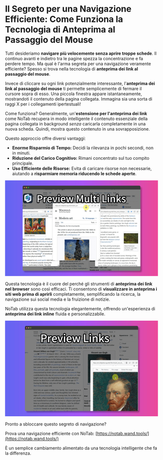 # Il Segreto per una Navigazione Efficiente: Come Funziona la Tecnologia di Anteprima al Passaggio del Mouse

Tutti desideriamo **navigare più velocemente senza aprire troppe schede**. Il continuo avanti e indietro tra le pagine spezza la concentrazione e fa perdere tempo. Ma qual è l'arma segreta per una navigazione veramente efficiente? Spesso si trova nella tecnologia di **anteprima dei link al passaggio del mouse**.

Invece di cliccare su ogni link potenzialmente interessante, l'**anteprima dei link al passaggio del mouse** ti permette semplicemente di fermare il cursore sopra di esso. Una piccola finestra appare istantaneamente, mostrandoti il contenuto della pagina collegata. Immagina sia una sorta di raggi X per i collegamenti ipertestuali!

Come funziona? Generalmente, un'**estensione per l'anteprima dei link** come NoTab recupera in modo intelligente il contenuto essenziale della pagina collegata in background *senza* caricarla completamente in una nuova scheda. Quindi, mostra questo contenuto in una sovrapposizione.

Questo approccio offre diversi vantaggi:

*   **Enorme Risparmio di Tempo:** Decidi la rilevanza in pochi secondi, non in minuti.
*   **Riduzione del Carico Cognitivo:** Rimani concentrato sul tuo compito principale.
*   **Uso Efficiente delle Risorse:** Evita di caricare risorse non necessarie, aiutando a **risparmiare memoria riducendo le schede aperte**.

![Esempio di anteprima al passaggio del mouse](../images/notab1.png)

Questa tecnologia è il cuore del perché gli strumenti di **anteprima dei link nel browser** sono così efficaci. Ti consentono di **visualizzare in anteprima i siti web prima di aprirli** completamente, semplificando la ricerca, la navigazione sui social media e la fruizione di notizie.

NoTab utilizza questa tecnologia elegantemente, offrendo un'esperienza di **anteprima dei link inline** fluida e personalizzabile.

![Personalizzazione dell'anteprima di NoTab](../images/notab2.png)

Pronto a sbloccare questo segreto di navigazione?

Prova una navigazione efficiente con NoTab: [https://notab.wand.tools/](https://notab.wand.tools/)

È un semplice cambiamento alimentato da una tecnologia intelligente che fa la differenza.
